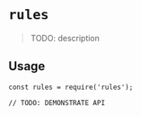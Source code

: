 # `rules`

> TODO: description

## Usage

```
const rules = require('rules');

// TODO: DEMONSTRATE API
```
